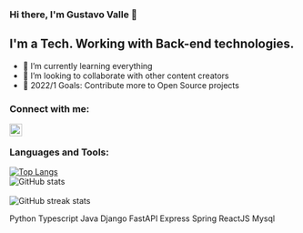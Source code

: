 ### Hi there, I'm Gustavo Valle 👋

## I'm a Tech. Working with Back-end technologies.

- 🌱 I’m currently learning everything
- 👯 I’m looking to collaborate with other content creators
- 🥅 2022/1 Goals: Contribute more to Open Source projects
### Connect with me:

[<img align="left" alt="codeSTACKr | LinkedIn" width="22px" src="https://cdn.jsdelivr.net/npm/simple-icons@v3/icons/linkedin.svg" />][linkedin]

<br />

### Languages and Tools:
[![Top Langs](https://github-readme-stats.vercel.app/api/top-langs/?username=gustavovalle23)](https://github.com/anuraghazra/github-readme-stats)
<br/>
![GitHub stats](https://github-readme-stats.vercel.app/api?username=mylenamunhoz&show_icons=true)  
<br/>
![GitHub streak stats](https://github-readme-streak-stats.herokuapp.com/?user=mylenamunhoz)  



Python
Typescript
Java
Django
FastAPI
Express
Spring
ReactJS
Mysql

[linkedin]: https://www.linkedin.com/in/gustavovalle-tech/
